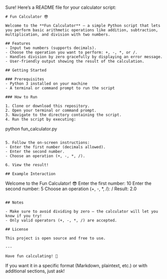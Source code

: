 Sure! Here’s a README file for your calculator script:

```
# Fun Calculator 😎

Welcome to the **Fun Calculator** — a simple Python script that lets you perform basic arithmetic operations like addition, subtraction, multiplication, and division with two numbers.

## Features
- Input two numbers (supports decimals).
- Choose the operation you want to perform: +, -, *, or /.
- Handles division by zero gracefully by displaying an error message.
- User-friendly output showing the result of the calculation.

## Getting Started

### Prerequisites
- Python 3 installed on your machine
- A terminal or command prompt to run the script

### How to Run

1. Clone or download this repository.
2. Open your terminal or command prompt.
3. Navigate to the directory containing the script.
4. Run the script by executing:

   ```
   python fun_calculator.py
   ```

5. Follow the on-screen instructions:
   - Enter the first number (decimals allowed).
   - Enter the second number.
   - Choose an operation (+, -, *, /).

6. View the result!

## Example Interaction

```
Welcome to the Fun Calculator! 😎
Enter the first number: 10
Enter the second number: 5
Choose an operation (+, -, *, /): /
Result: 2.0
```

## Notes

- Make sure to avoid dividing by zero — the calculator will let you know if you try!
- Only valid operators (+, -, *, /) are accepted.

## License

This project is open source and free to use.

---

Have fun calculating! 🎉
```

If you want it in a specific format (Markdown, plaintext, etc.) or with additional sections, just ask!
